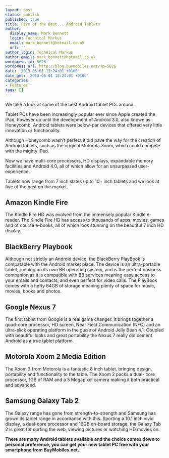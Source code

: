 ```yaml
---
layout: post
status: publish
published: true
title: Five of the Best... Android Tablets
author:
  display_name: Mark Bonnett
  login: Technical Markus
  email: mark_bonnett@hotmail.co.uk
  url: ''
author_login: Technical Markus
author_email: mark_bonnett@hotmail.co.uk
wordpress_id: 5626
wordpress_url: http://blog.buymobiles.net/?p=5626
date: '2013-05-01 12:24:01 +0100'
date_gmt: '2013-05-01 12:24:01 +0100'
categories:
- Features
tags: []
---
```

<p><span class="postStandFirst">We take a look at some of the best Android tablet PCs around.</span></p>
<p>Tablet PCs have been increasingly popular ever since Apple created the iPad, however up until the development of Android 3.0, also known as Honeycomb, Android tablets were below-par devices that offered very little innovation or functionality.</p>
<p>Although Honeycomb wasn&rsquo;t perfect it did pave the way for the creation of Android tablets, such as the original Motorola Xoom, which could compete with the mighty iPad.</p>
<p>Now we have multi-core processors, HD displays, expandable memory facilities and Android 4.0, all of which allow for an unsurpassed user-experience.</p>
<p>Tablets now range from 7 inch slates up to 10+ inch tablets and we look at five of the best on the market.</p>
<h2>Amazon Kindle Fire</h2>
<p>The Kindle Fire HD was evolved from the immensely popular Kindle e-reader. The Kindle Fire HD has access to thousands of apps, movies, games and of course e-books, all of which look stunning on the beautiful 7 inch HD display.</p>
<h2>BlackBerry Playbook</h2>
<p>Although not strictly an Android device, the BlackBerry PlayBook is compatable with the Android market place. The device is an ultra-portable tablet, running on its own BB operating system, and is the perfect business companion as it is compatible with BB services meaning easy access to your emails and contacts, and even perfect for video calls. The PlayBook comes with a hefty 64GB of storage meaning plenty of space for music, movies, books and photos.</p>
<h2>Google Nexus 7</h2>
<p>The first tablet from Google is a real game changer. It brings together a quad-core processor, HD screen, Near Field Communication (NFC) and an ultra-slick operating platform in the guise of Android Jelly Bean 4.1. Coupled with beautiful looks and great portability the Nexus 7 really did cement Android as a true tablet platform.</p>
<h2>Motorola Xoom 2 Media Edition</h2>
<p>The Xoom 2 from Motorola is a fantastic 8 inch tablet, bringing design, portability and functionality to the table. The Xoom 2 packs a dual- core processor, 1GB of RAM and a 5 Megapixel camera making it both practical and advanced.</p>
<h2>Samsung Galaxy Tab 2</h2>
<p>The Galaxy range has gone from strength-to-strength and Samsung has grown its tablet range in accordance with this. Sporting a 10.1 inch vivid display, a dual-core processor and 16GB on-board storage, the Galaxy Tab 2 is great for surfing the web, viewing pictures or watching HD movies on.</p>
<p><strong>There are many Android tablets available and the choice comes down to personal preference, you can get your new&nbsp;tablet PC free&nbsp;with your smartphone from BuyMobiles.net.</strong></p>
